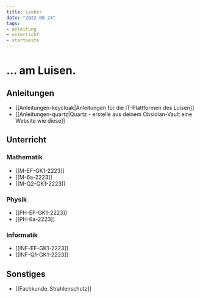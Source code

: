 ```yaml
---
title: Lieber
date: "2022-08-24"
tags: 
- anleitung
- unterricht
- startseite
---
```


# ... am Luisen.
## Anleitungen
- [[Anleitungen-keycloak|Anleitungen für die IT-Plattformen des Luisen]]
- [[Anleitungen-quartz|Quartz - erstelle aus deinem Obsidian-Vault eine Website wie diese]]

## Unterricht
### Mathematik
- [[M-EF-GK1-2223]]
- [[M-6a-2223]]
- [[M-Q2-GK1-2223]]

### Physik
- [[PH-EF-GK1-2223]]
- [[PH-6a-2223]]

### Informatik
- [[INF-EF-GK1-2223]]
- [[INF-Q1-GK1-2223]]

## Sonstiges
- [[Fachkunde_Strahlenschutz]]